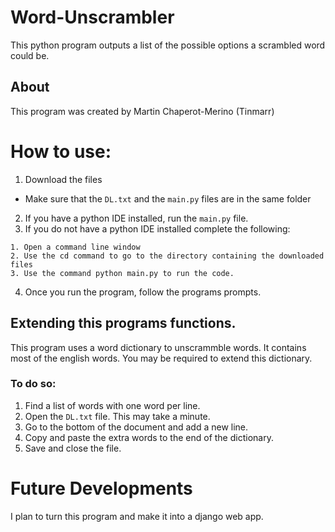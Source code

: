 # Word-Unscrambler
This python program outputs a list of the possible options a scrambled word could be.

## About 
This program was created by Martin Chaperot-Merino (Tinmarr)

# How to use:
1. Download the files
+ Make sure that the `DL.txt` and the `main.py` files are in the same folder
2. If you have a python IDE installed, run the `main.py` file.
3. If you do not have a python IDE installed complete the following:
```{r}
1. Open a command line window
2. Use the cd command to go to the directory containing the downloaded files
3. Use the command python main.py to run the code.
```
4. Once you run the program, follow the programs prompts.

## Extending this programs functions.
This program uses a word dictionary to unscrammble words. It contains most of the english words. You may be required to extend this dictionary.
### To do so:
1. Find a list of words with one word per line.
2. Open the `DL.txt` file. This may take a minute.
3. Go to the bottom of the document and add a new line.
4. Copy and paste the extra words to the end of the dictionary.
5. Save and close the file.

# Future Developments
I plan to turn this program and make it into a django web app.

